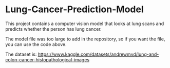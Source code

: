 # Lung-Cancer-Prediction-Model
This project contains a computer vision model that looks at lung scans and predicts whether the person has lung cancer.

The model file was too large to add in the repository, so if you want the file, you can use the code above.

The dataset is: https://www.kaggle.com/datasets/andrewmvd/lung-and-colon-cancer-histopathological-images
